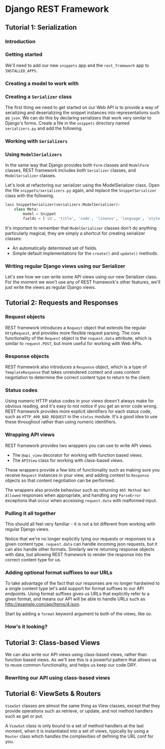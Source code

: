 # Django REST Framework

## Tutorial 1: Serialization

### Introduction

### Getting started

We'll need to add our new `snippets` app and the `rest_framework` app to `INSTALLED_APPS`.

### Creating a model to work with

### Creating a `Serializer` class

The first thing we need to get started on our Web API is to provide a way of serializing and deserializing the snippet instances into representations such as `json`.
We can do this by declaring serializers that work very similar to Django's forms.
Create a file in the `snippets` directory named `serializers.py` and add the following.

### Working with `Serializers`

### Using `ModelSerializers`

In the same way that Django provides both `Form` classes and `ModelForm` classes, REST framework includes both `Serializer` classes, and `ModelSerializer` classes.

Let's look at refactoring our serializer using the ModelSerializer class.
Open the file `snippets/serializers.py` again, and replace the `SnippetSerializer` class with the following.
```python
lass SnippetSerializer(serializers.ModelSerializer):
    class Meta:
        model = Snippet
        fields = ['id', 'title', 'code', 'linenos', 'language', 'style']
```

It's important to remember that `ModelSerializer` classes don't do anything particularly magical, they are simply a shortcut for creating serializer classes:
* An automatically determined set of fields.
* Simple default implementations for the `create()` and `update()` methods.

### Writing regular Django views using our Serializer

Let's see how we can write some API views using our new Serializer class.
For the moment we won't use any of REST framework's other features, we'll just write the views as regular Django views.

## Tutorial 2: Requests and Responses

### Request objects

REST framework introduces a `Request` object that extends the regular `HttpRequest`, and provides more flexible request parsing.
The core functionality of the `Request` object is the `request.data` attribute, which is similar to `request.POST`, but more useful for working with Web APIs.

### Response objects

REST framework also introduces a `Response` object, which is a type of `TemplateResponse` that takes unrendered content and uses content negotiation to determine the correct content type to return to the client.

### Status codes

Using numeric HTTP status codes in your views doesn't always make for obvious reading, and it's easy to not notice if you get an error code wrong.
REST framework provides more explicit identifiers for each status code, such as `HTTP_400_BAD_REQUEST` in the `status` module.
It's a good idea to use these throughout rather than using numeric identifiers.

### Wrapping API views

REST framework provides two wrappers you can use to write API views.
* The `@api_view` decorator for working with function based views.
* The `APIView` class for working with class-based views.

These wrappers provide a few bits of functionality such as making sure you receive `Request` instances in your view, and adding context to `Response` objects so that content negotiation can be performed.

The wrappers also provide behaviour such as returning `405 Method Not Allowed` responses when appropriate, and handling any `ParseError` exceptions that occur when accessing `request.data` with malformed input.

### Pulling it all together

This should all feel very familiar - it is not a lot different from working with regular Django views.

Notice that we're no longer explicitly tying our requests or responses to a given content type.
`request.data` can handle incoming json requests, but it can also handle other formats.
Similarly we're returning response objects with data, but allowing REST framework to render the response into the correct content type for us.

### Adding optional format suffixes to our URLs

To take advantage of the fact that our responses are no longer hardwired to a single content type let's add support for format suffixes to our API endpoints.
Using format suffixes gives us URLs that explicitly refer to a given format, and means our API will be able to handle URLs such as http://example.com/api/items/4.json.

Start by adding a `format` keyword argument to both of the views, like so.

### How's it looking?

## Tutorial 3: Class-based Views

We can also write our API views using class-based views, rather than function based views.
As we'll see this is a powerful pattern that allows us to reuse common functionality, and helps us keep our code DRY.

### Rewriting our API using class-based views

## Tutorial 6: ViewSets & Routers

`ViewSet` classes are almost the same thing as View classes, except that they provide operations such as retrieve, or update, and not method handlers such as get or put.

A `ViewSet` class is only bound to a set of method handlers at the last moment, when it is instantiated into a set of views, typically by using a `Router` class which handles the complexities of defining the URL conf for you.


